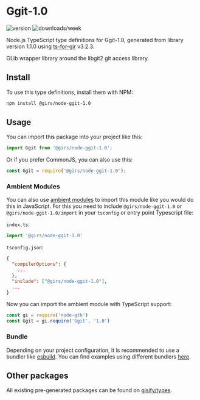 
# Ggit-1.0

![version](https://img.shields.io/npm/v/@girs/node-ggit-1.0)
![downloads/week](https://img.shields.io/npm/dw/@girs/node-ggit-1.0)


Node.js TypeScript type definitions for Ggit-1.0, generated from library version 1.1.0 using [ts-for-gir](https://github.com/gjsify/ts-for-gir) v3.2.3.

GLib wrapper library around the libgit2 git access library.

## Install

To use this type definitions, install them with NPM:
```bash
npm install @girs/node-ggit-1.0
```

## Usage

You can import this package into your project like this:
```ts
import Ggit from '@girs/node-ggit-1.0';
```

Or if you prefer CommonJS, you can also use this:
```ts
const Ggit = require('@girs/node-ggit-1.0');
```

### Ambient Modules

You can also use [ambient modules](https://github.com/gjsify/ts-for-gir/tree/main/packages/cli#ambient-modules) to import this module like you would do this in JavaScript.
For this you need to include `@girs/node-ggit-1.0` or `@girs/node-ggit-1.0/import` in your `tsconfig` or entry point Typescript file:

`index.ts`:
```ts
import '@girs/node-ggit-1.0'
```

`tsconfig.json`:
```json
{
  "compilerOptions": {
    ...
  },
  "include": ["@girs/node-ggit-1.0"],
  ...
}
```

Now you can import the ambient module with TypeScript support: 

```ts
const gi = require('node-gtk')
const Ggit = gi.require('Ggit', '1.0')
```


### Bundle

Depending on your project configuration, it is recommended to use a bundler like [esbuild](https://esbuild.github.io/). You can find examples using different bundlers [here](https://github.com/gjsify/ts-for-gir/tree/main/examples).

## Other packages

All existing pre-generated packages can be found on [gjsify/types](https://github.com/gjsify/types).

